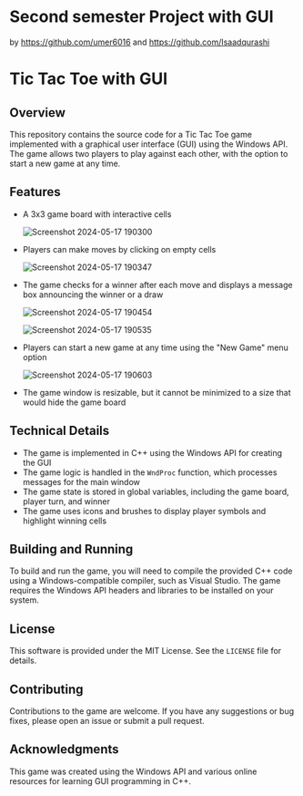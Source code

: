 # Second semester Project with GUI  
by https://github.com/umer6016
and https://github.com/Isaadqurashi

**Tic Tac Toe with GUI**
=====================

**Overview**
-----------

This repository contains the source code for a Tic Tac Toe game implemented with a graphical user interface (GUI) using the Windows API. The game allows two players to play against each other, with the option to start a new game at any time.


**Features**
-----------

*   A 3x3 game board with interactive cells
  
    ![Screenshot 2024-05-17 190300](https://github.com/user-attachments/assets/033d629a-5087-4d63-b66e-deae0a332dc5)
    
*   Players can make moves by clicking on empty cells
  
    ![Screenshot 2024-05-17 190347](https://github.com/user-attachments/assets/429176fe-b204-4643-b4d1-d5662b1c09d2)
    
*   The game checks for a winner after each move and displays a message box announcing the winner or a draw
  
    ![Screenshot 2024-05-17 190454](https://github.com/user-attachments/assets/faf3be1a-109c-4b46-80f2-95a77e9f982a)
    
    ![Screenshot 2024-05-17 190535](https://github.com/user-attachments/assets/80b97eb9-a86e-456d-a1eb-b0ceb70c964b)
    
*   Players can start a new game at any time using the "New Game" menu option
  
    ![Screenshot 2024-05-17 190603](https://github.com/user-attachments/assets/07fb64da-c0ba-4cf4-9fd3-32e573da02f9)
    
*   The game window is resizable, but it cannot be minimized to a size that would hide the game board

**Technical Details**
--------------------

*   The game is implemented in C++ using the Windows API for creating the GUI
*   The game logic is handled in the `WndProc` function, which processes messages for the main window
*   The game state is stored in global variables, including the game board, player turn, and winner
*   The game uses icons and brushes to display player symbols and highlight winning cells

**Building and Running**
----------------------

To build and run the game, you will need to compile the provided C++ code using a Windows-compatible compiler, such as Visual Studio. The game requires the Windows API headers and libraries to be installed on your system.

**License**
---------

This software is provided under the MIT License. See the `LICENSE` file for details.

**Contributing**
------------

Contributions to the game are welcome. If you have any suggestions or bug fixes, please open an issue or submit a pull request.

**Acknowledgments**
----------------

This game was created using the Windows API and various online resources for learning GUI programming in C++.


